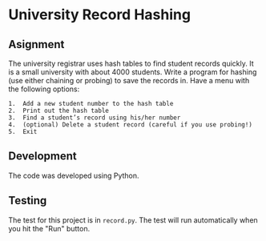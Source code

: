 # University Record Hashing

## Asignment

The university registrar uses hash tables to find student records quickly.  It is a small university with about 4000 students. Write a  program for hashing (use either chaining or probing) to save the records in. Have a menu with the following options:
```
1.	Add a new student number to the hash table 
2.	Print out the hash table
3.	Find a student’s record using his/her number
4.	(optional) Delete a student record (careful if you use probing!)
5.	Exit
```

## Development

The code was developed using Python.

## Testing 

The test for this project is in `record.py`. The test will run automatically when you hit the "Run" button.
